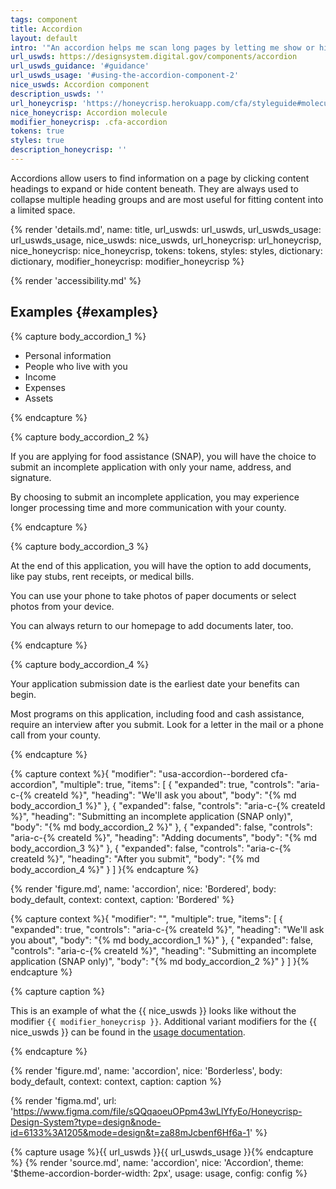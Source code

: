 ```yaml
---
tags: component
title: Accordion
layout: default
intro: '"An accordion helps me scan long pages by letting me show or hide information."'
url_uswds: https://designsystem.digital.gov/components/accordion
url_uswds_guidance: '#guidance'
url_uswds_usage: '#using-the-accordion-component-2'
nice_uswds: Accordion component
description_uswds: ''
url_honeycrisp: 'https://honeycrisp.herokuapp.com/cfa/styleguide#molecules-accordion'
nice_honeycrisp: Accordion molecule
modifier_honeycrisp: .cfa-accordion
tokens: true
styles: true
description_honeycrisp: ''
---
```


<!-- INTRO -->

Accordions allow users to find information on a page by clicking content headings to expand or hide content beneath. They are always used to collapse multiple heading groups and are most useful for fitting content into a limited space.

<!-- DETAILS -->

{% render 'details.md',
  name: title,
  url_uswds: url_uswds,
  url_uswds_usage: url_uswds_usage,
  nice_uswds: nice_uswds,
  url_honeycrisp: url_honeycrisp,
  nice_honeycrisp: nice_honeycrisp,
  tokens: tokens,
  styles: styles,
  dictionary: dictionary,
  modifier_honeycrisp: modifier_honeycrisp %}

<!-- ACCESSIBILITY -->

{% render 'accessibility.md' %}

## Examples {#examples}

{% capture body_accordion_1 %}

* Personal information
* People who live with you
* Income
* Expenses
* Assets

{% endcapture %}

{% capture body_accordion_2 %}

If you are applying for food assistance (SNAP), you will have the choice to submit an incomplete application with only your name, address, and signature.

By choosing to submit an incomplete application, you may experience longer processing time and more communication with your county.

{% endcapture %}

{% capture body_accordion_3 %}

At the end of this application, you will have the option to add documents, like pay stubs, rent receipts, or medical bills.

You can use your phone to take photos of paper documents or select photos from your device.

You can always return to our homepage to add documents later, too.

{% endcapture %}

{% capture body_accordion_4 %}

Your application submission date is the earliest date your benefits can begin.

Most programs on this application, including food and cash assistance, require an interview after you submit. Look for a letter in the mail or a phone call from your county.

{% endcapture %}

{% capture context %}{
  "modifier": "usa-accordion--bordered cfa-accordion",
  "multiple": true,
  "items": [
    {
      "expanded": true,
      "controls": "aria-c-{% createId %}",
      "heading": "We'll ask you about",
      "body": "{% md body_accordion_1 %}"
    },
    {
      "expanded": false,
      "controls": "aria-c-{% createId %}",
      "heading": "Submitting an incomplete application (SNAP only)",
      "body": "{% md body_accordion_2 %}"
    },
    {
      "expanded": false,
      "controls": "aria-c-{% createId %}",
      "heading": "Adding documents",
      "body": "{% md body_accordion_3 %}"
    },
    {
      "expanded": false,
      "controls": "aria-c-{% createId %}",
      "heading": "After you submit",
      "body": "{% md body_accordion_4 %}"
    }
  ]
}{% endcapture %}

{% render 'figure.md', name: 'accordion', nice: 'Bordered', body: body_default, context: context, caption: 'Bordered' %}

{% capture context %}{
  "modifier": "",
  "multiple": true,
  "items": [
    {
      "expanded": true,
      "controls": "aria-c-{% createId %}",
      "heading": "We'll ask you about",
      "body": "{% md body_accordion_1 %}"
    },
    {
      "expanded": false,
      "controls": "aria-c-{% createId %}",
      "heading": "Submitting an incomplete application (SNAP only)",
      "body": "{% md body_accordion_2 %}"
    }
  ]
}{% endcapture %}

{% capture caption %}

This is an example of what the {{ nice_uswds }} looks like without the modifier <code>{{ modifier_honeycrisp }}</code>. Additional variant modifiers for the {{ nice_uswds }} can be found in the <a href="{{ url_uswds }}{{ url_uswds_usage }}" target="_blank" rel="noopener nofollow" class="usa-link--external">usage documentation</a>.

{% endcapture %}

{% render 'figure.md', name: 'accordion', nice: 'Borderless', body: body_default, context: context, caption: caption %}

<!-- DESIGN -->

{% render 'figma.md', url: 'https://www.figma.com/file/sQQqaoeuOPpm43wLlYfyEo/Honeycrisp-Design-System?type=design&node-id=6133%3A1205&mode=design&t=za88mJcbenf6Hf6a-1' %}

<!-- SOURCE -->

{% capture usage %}{{ url_uswds }}{{ url_uswds_usage }}{% endcapture %}
{% render 'source.md', name: 'accordion', nice: 'Accordion', theme: '$theme-accordion-border-width: 2px', usage: usage, config: config %}
